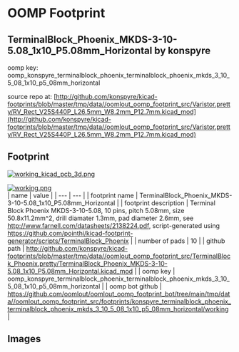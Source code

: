 # OOMP Footprint  
## TerminalBlock_Phoenix_MKDS-3-10-5.08_1x10_P5.08mm_Horizontal  by konspyre  
  
oomp key: oomp_konspyre_terminalblock_phoenix_terminalblock_phoenix_mkds_3_10_5_08_1x10_p5_08mm_horizontal  
  
source repo at: [http://github.com/konspyre/kicad-footprints/blob/master/tmp/data//oomlout_oomp_footprint_src/Varistor.pretty/RV_Rect_V25S440P_L26.5mm_W8.2mm_P12.7mm.kicad_mod](http://github.com/konspyre/kicad-footprints/blob/master/tmp/data//oomlout_oomp_footprint_src/Varistor.pretty/RV_Rect_V25S440P_L26.5mm_W8.2mm_P12.7mm.kicad_mod)  
## Footprint  
  
[![working_kicad_pcb_3d.png](working_kicad_pcb_3d_600.png)](working_kicad_pcb_3d.png)  
  
[![working.png](working_600.png)](working.png)  
| name | value | 
| --- | --- | 
| footprint name | TerminalBlock_Phoenix_MKDS-3-10-5.08_1x10_P5.08mm_Horizontal | 
| footprint description | Terminal Block Phoenix MKDS-3-10-5.08, 10 pins, pitch 5.08mm, size 50.8x11.2mm^2, drill diamater 1.3mm, pad diameter 2.6mm, see http://www.farnell.com/datasheets/2138224.pdf, script-generated using https://github.com/pointhi/kicad-footprint-generator/scripts/TerminalBlock_Phoenix | 
| number of pads | 10 | 
| github path | http://github.com/konspyre/kicad-footprints/blob/master/tmp/data//oomlout_oomp_footprint_src/TerminalBlock_Phoenix.pretty/TerminalBlock_Phoenix_MKDS-3-10-5.08_1x10_P5.08mm_Horizontal.kicad_mod | 
| oomp key | oomp_konspyre_terminalblock_phoenix_terminalblock_phoenix_mkds_3_10_5_08_1x10_p5_08mm_horizontal | 
| oomp bot github | https://github.com/oomlout/oomlout_oomp_footprint_bot/tree/main/tmp/data//oomlout_oomp_footprint_src/footprints/konspyre_terminalblock_phoenix_terminalblock_phoenix_mkds_3_10_5_08_1x10_p5_08mm_horizontal/working | 
## Images  
